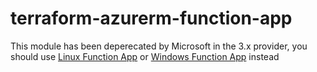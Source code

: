 # terraform-azurerm-function-app

This module has been deperecated by Microsoft in the 3.x provider, you should use [Linux Function App](https://registry.terraform.io/modules/libre-devops/linux-function-app/azurerm/latest) or [Windows Function App](https://registry.terraform.io/modules/libre-devops/windows-function-app/azurerm/latest) instead